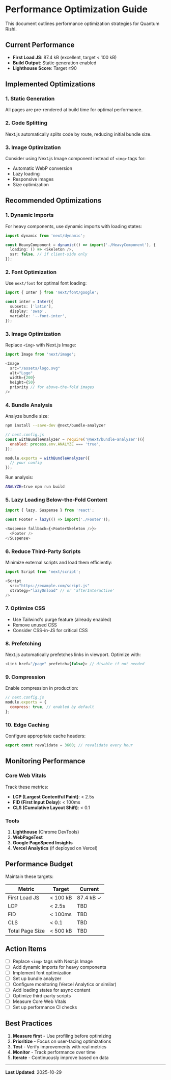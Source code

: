 # Performance Optimization Guide

This document outlines performance optimization strategies for Quantum Rishi.

## Current Performance

- **First Load JS**: 87.4 kB (excellent, target < 100 kB)
- **Build Output**: Static generation enabled
- **Lighthouse Score**: Target ≥90

## Implemented Optimizations

### 1. Static Generation
All pages are pre-rendered at build time for optimal performance.

### 2. Code Splitting
Next.js automatically splits code by route, reducing initial bundle size.

### 3. Image Optimization
Consider using Next.js Image component instead of `<img>` tags for:
- Automatic WebP conversion
- Lazy loading
- Responsive images
- Size optimization

## Recommended Optimizations

### 1. Dynamic Imports

For heavy components, use dynamic imports with loading states:

```typescript
import dynamic from 'next/dynamic';

const HeavyComponent = dynamic(() => import('./HeavyComponent'), {
  loading: () => <Skeleton />,
  ssr: false, // if client-side only
});
```

### 2. Font Optimization

Use `next/font` for optimal font loading:

```typescript
import { Inter } from 'next/font/google';

const inter = Inter({
  subsets: ['latin'],
  display: 'swap',
  variable: '--font-inter',
});
```

### 3. Image Optimization

Replace `<img>` with Next.js Image:

```typescript
import Image from 'next/image';

<Image
  src="/assets/logo.svg"
  alt="Logo"
  width={200}
  height={50}
  priority // for above-the-fold images
/>
```

### 4. Bundle Analysis

Analyze bundle size:

```bash
npm install --save-dev @next/bundle-analyzer
```

```javascript
// next.config.js
const withBundleAnalyzer = require('@next/bundle-analyzer')({
  enabled: process.env.ANALYZE === 'true',
});

module.exports = withBundleAnalyzer({
  // your config
});
```

Run analysis:
```bash
ANALYZE=true npm run build
```

### 5. Lazy Loading Below-the-Fold Content

```typescript
import { lazy, Suspense } from 'react';

const Footer = lazy(() => import('./Footer'));

<Suspense fallback={<FooterSkeleton />}>
  <Footer />
</Suspense>
```

### 6. Reduce Third-Party Scripts

Minimize external scripts and load them efficiently:

```typescript
import Script from 'next/script';

<Script
  src="https://example.com/script.js"
  strategy="lazyOnload" // or 'afterInteractive'
/>
```

### 7. Optimize CSS

- Use Tailwind's purge feature (already enabled)
- Remove unused CSS
- Consider CSS-in-JS for critical CSS

### 8. Prefetching

Next.js automatically prefetches links in viewport. Optimize with:

```typescript
<Link href="/page" prefetch={false}> // disable if not needed
```

### 9. Compression

Enable compression in production:

```javascript
// next.config.js
module.exports = {
  compress: true, // enabled by default
};
```

### 10. Edge Caching

Configure appropriate cache headers:

```typescript
export const revalidate = 3600; // revalidate every hour
```

## Monitoring Performance

### Core Web Vitals

Track these metrics:
- **LCP (Largest Contentful Paint)**: < 2.5s
- **FID (First Input Delay)**: < 100ms
- **CLS (Cumulative Layout Shift)**: < 0.1

### Tools

1. **Lighthouse** (Chrome DevTools)
2. **WebPageTest**
3. **Google PageSpeed Insights**
4. **Vercel Analytics** (if deployed on Vercel)

## Performance Budget

Maintain these targets:

| Metric | Target | Current |
|--------|--------|---------|
| First Load JS | < 100 kB | 87.4 kB ✓ |
| LCP | < 2.5s | TBD |
| FID | < 100ms | TBD |
| CLS | < 0.1 | TBD |
| Total Page Size | < 500 kB | TBD |

## Action Items

- [ ] Replace `<img>` tags with Next.js Image
- [ ] Add dynamic imports for heavy components
- [ ] Implement font optimization
- [ ] Set up bundle analyzer
- [ ] Configure monitoring (Vercel Analytics or similar)
- [ ] Add loading states for async content
- [ ] Optimize third-party scripts
- [ ] Measure Core Web Vitals
- [ ] Set up performance CI checks

## Best Practices

1. **Measure first** - Use profiling before optimizing
2. **Prioritize** - Focus on user-facing optimizations
3. **Test** - Verify improvements with real metrics
4. **Monitor** - Track performance over time
5. **Iterate** - Continuously improve based on data

---

**Last Updated**: 2025-10-29
